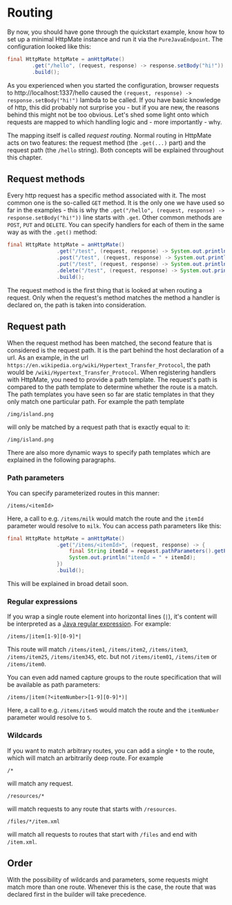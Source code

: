 # Routing
By now, you should have gone through the quickstart example, know how
to set up a minimal HttpMate instance and run it via the `PureJavaEndpoint`.
The configuration looked like this:
```java
final HttpMate httpMate = anHttpMate()
        .get("/hello", (request, response) -> response.setBody("hi!"))
        .build();
```
As you experienced when you started the configuration, browser requests to http://localhost:1337/hello
caused the `(request, response) -> response.setBody("hi!")` lambda to be called.
If you have basic knowledge of http, this did probably not surprise you -
but if you are new, the reasons behind this might not be too obvious.
Let's shed some light onto which requests are mapped to which handling logic and - more importantly - why.

The mapping itself is called *request routing*.
Normal routing in HttpMate acts on two
features: the request method (the `.get(...)` part) and the request path (the `/hello` string).
Both concepts will be explained throughout this chapter.

## Request methods
Every http request has a specific method associated with it.
The most common one is the so-called `GET` method.
It is the only one we have used so far in the examples - this is why the
`.get("/hello", (request, response) -> response.setBody("hi!"))` line starts with `.get`.
Other common methods are `POST`, `PUT` and `DELETE`.
You can specify handlers for each of them in the same way as with the `.get()` method:
```java
final HttpMate httpMate = anHttpMate()
                .get("/test", (request, response) -> System.out.println("This is a GET request"))
                .post("/test", (request, response) -> System.out.println("This is a POST request"))
                .put("/test", (request, response) -> System.out.println("This is a PUT request"))
                .delete("/test", (request, response) -> System.out.println("This is a DELETE request"))
                .build();
```
The request method is the first thing that is looked at when routing a request.
Only when the request's method matches the method a handler is declared on, the path is taken into consideration.

## Request path
When the request method has been matched, the second feature that is considered is the request path.
It is the part behind the host declaration of a url.
As an example, in the url `https://en.wikipedia.org/wiki/Hypertext_Transfer_Protocol`, the path would
be `/wiki/Hypertext_Transfer_Protocol`.
When registering handlers with HttpMate, you need to provide a path template. The request's
path is compared to the path template to determine whether the route is a match.
The path templates you have seen so far are static templates in that they only match one particular path.
For example the path template
```
/img/island.png
```
will only be matched by a request path that is exactly equal to it:
```
/img/island.png
```

There are also more dynamic ways to specify path templates which are explained in the following paragraphs.  


### Path parameters
You can specify parameterized routes in this manner:
```
/items/<itemId>
```
Here, a call to e.g. `/items/milk` would match the route and the `itemId` parameter would resolve to `milk`.
You can access path parameters like this:
```java
final HttpMate httpMate = anHttpMate()
                .get("/items/<itemId>", (request, response) -> {
                    final String itemId = request.pathParameters().getPathParameter("itemId");
                    System.out.println("itemId = " + itemId);
                })
                .build();
```
This will be explained in broad detail soon.

### Regular expressions
If you wrap a single route element into horizontal lines (`|`), it's content will
be interpreted as a [Java regular expression](https://docs.oracle.com/javase/7/docs/api/java/util/regex/Pattern.html).
For example:
```
/items/|item[1-9][0-9]*|
```
This route will match `/items/item1`, `/items/item2`, `/items/item3`, `/items/item25`, `/items/item345`, etc.
but not `/items/item01`, `/items/item` or `/items/item0`.

You can even add named capture groups to the route specification that will be available as path parameters:
```
/items/|item(?<itemNumber>[1-9][0-9]*)|
```
Here, a call to e.g. `/items/item5` would match the route and the `itemNumber` parameter would resolve to `5`.

### Wildcards
If you want to match arbitrary routes, you can add a single `*` to the route, which will
match an arbitrarily deep route. For example
```
/*
```
will match any request.
```
/resources/*
```
will match requests to any route that starts with `/resources`.
```
/files/*/item.xml
```
will match all requests to routes that start with `/files` and end with `/item.xml`. 

## Order
With the possibility of wildcards and parameters, some requests might match
more than one route. Whenever this is the case, the route that was declared
first in the builder will take precedence.